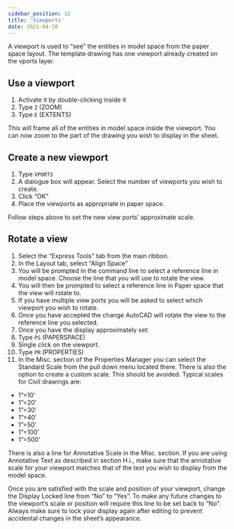 ```yaml
---
sidebar_position: 12
title: 'Viewports'
date: 2021-04-10
---
```

A viewport is used to “see” the entities in model space from the paper space layout. The template drawing has one viewport already created on the vports layer.

## Use a viewport

1. Activate it by double-clicking inside it
2. Type `Z` (ZOOM)
3. Type `E` (EXTENTS)

This will frame all of the entities in model space inside the viewport. You can now zoom to the part of the drawing you wish to display in the sheet.

## Create a new viewport

1. Type `VPORTS`
2. A dialogue box will appear. Select the number of viewports you wish to create.
3. Click “OK”
4. Place the viewports as appropriate in paper space.

Follow steps above to set the new view ports’ approximate scale.

## Rotate a view

1. Select the “Express Tools” tab from the main ribbon.
2. In the Layout tab, select “Align Space”
3. You will be prompted in the command line to select a reference line in model space. Choose the line that you will use to rotate the view.
4. You will then be prompted to select a reference line in Paper space that the view will rotate to.
5. If you have multiple view ports you will be asked to select which viewport you wish to rotate.
6. Once you have accepted the change AutoCAD will rotate the view to the reference line you selected.
7. Once you have the display approximately set:
8. Type `PS` (PAPERSPACE)
9. Single click on the viewport.
10. Type `PR` (PROPERTIES)
11. In the Misc. section of the Properties Manager you can select the Standard Scale from the pull down menu located there. There is also the option to create a custom scale. This should be avoided. Typical scales for Civil drawings are:

- 1”=10’
- 1”=20’
- 1”=30’
- 1”=40’
- 1”=50’
- 1”=100’
- 1”=500’

There is also a line for Annotative Scale in the Misc. section. If you are using Annotative Text as described in section H.i., make sure that the annotative scale for your viewport matches that of the text you wish to display from the model space.

Once you are satisfied with the scale and position of your viewport, change the Display Locked line from “No” to “Yes”. To make any future changes to the viewport’s scale or position will require this line to be set back to “No”. Always make sure to lock your display again after editing to prevent accidental changes in the sheet’s appearance.
